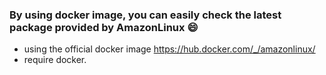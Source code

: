 ### By using docker image, you can easily check the latest package provided by AmazonLinux :smile:

* using the official docker image https://hub.docker.com/_/amazonlinux/
* require docker.
